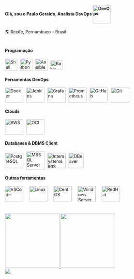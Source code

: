 #### Olá, sou o Paulo Geraldo, Analista DevOps <a href="https://roadmap.sh/devops" target="_blank"><img align="center" title="DevOps" height="60" width="60" src="https://cdn.worldvectorlogo.com/logos/devops-2.svg"></a>

🌎 Recife, Pernambuco - Brasil
#



#### Programação
<div style="display: flex; gap: 10px; align-items: center;">
    <a href="https://www.gnu.org/software/bash/" target="_blank"><img align="center" title="Shell Script" height="40" width="40" src="https://www.svgrepo.com/show/366577/application-x-shellscript.svg"></a>
    <a href="https://www.python.org/" target="_blank"><img align="center" title="Python" height="40" width="40" src="https://www.svgrepo.com/show/354238/python.svg"></a>
    <a href="https://docs.ansible.com/" target="_blank"><img align="center" title="Ansible" height="40" width="40" src="https://www.svgrepo.com/show/341603/ansible.svg"></a>
    <a href="https://www.gnu.org/software/bash/" target="_blank"><img align="center" title="Bash" height="30" width="40" src="https://www.svgrepo.com/show/353478/bash-icon.svg"></a>
</div>



#### Ferramentas DevOps
<div style="display: flex; gap: 10px; align-items: center;">
    <a href="https://www.docker.com/" target="_blank"><img title="Docker" height="50" width="60" src="https://www.svgrepo.com/show/452192/docker.svg"></a>
    <a href="https://www.jenkins.io/" target="_blank"><img title="Jenkins" height="50" width="60" src="https://www.svgrepo.com/show/373699/jenkins.svg"></a>
    <a href="https://grafana.com/" target="_blank"><img title="Grafana" height="50" width="60" src="https://www.svgrepo.com/show/353829/grafana.svg"></a>
    <a href="https://prometheus.io/" target="_blank"><img title="Prometheus" height="50" width="60" src="https://www.svgrepo.com/show/374008/prometheus.svg"></a>
    <a href="https://github.com/" target="_blank"><img title="GitHub" height="50" width="60" src="https://www.svgrepo.com/show/439171/github.svg"></a>
    <a href="https://git-scm.com/" target="_blank"><img title="Git" height="50" width="60" src="https://www.svgrepo.com/show/452210/git.svg"></a>
</div>



#### Clouds
<div style="display: flex; gap: 10px; align-items: center;">
  <a href="https://aws.amazon.com/" target="_blank"><img align="center" title="AWS" height="50" width="60" src="https://www.svgrepo.com/show/331300/aws.svg"></a>
  <a href="https://www.oracle.com/cloud/" target="_blank"><img align="center" title="OCI" height="50" width="60" src="https://www.svgrepo.com/show/303303/oracle-6-logo.svg"></a>
</div>


#### Databases & DBMS Client
<div style="display: flex; gap: 10px; align-items: center;">
  <a href="https://www.postgresql.org/" target="_blank"><img align="center" title="PostgreSQL" height="50" width="60" src="https://www.svgrepo.com/show/373965/pgsql.svg"></a>
  <a href="https://www.microsoft.com/pt-br/sql-server" target="_blank"><img align="center" title="MSSQL Server" height="60" width="60" src="https://www.svgrepo.com/show/303229/microsoft-sql-server-logo.svg"></a>
  <a href="https://www.intersystems.com/" target="_blank"><img align="center" title="Intersystems IRIS" height="50" width="60" src="https://www.intersystems.com/favicon-32x32.png"></a>
  <a href="https://dbeaver.io/" target="_blank"><img align="center" title="DBeaver" height="50" width="50" src="https://dbeaver.io/wp-content/uploads/2015/09/beaver-head.png"></a>
</div>





#### Outras ferramentas
<div style="display: flex; gap: 20px; align-items: center; margin-bottom: 30px;">
    <a href="https://code.visualstudio.com/" target="_blank"><img align="center" title="VSCode" height="50" width="60" src="https://www.svgrepo.com/show/374171/vscode.svg"></a>
    <a href="https://www.kernel.org/" target="_blank"><img align="center" title="Linux" height="50" width="60" src="https://www.svgrepo.com/show/354004/linux-tux.svg"></a>
    <a href="https://www.centos.org/" target="_blank"><img align="center" title="CentOS" height="50" width="60" src="https://www.centos.org/assets/img/centos-symbol.svg"></a>
    <a href="https://www.microsoft.com/en-us/windows-server" target="_blank"><img align="center" title="Windows Server" height="50" width="60" src="https://www.svgrepo.com/show/22736/windows.svg"></a>
    <a href="https://www.redhat.com/en" target="_blank"><img align="center" title="RedHat" height="50" width="60" src="https://www.svgrepo.com/show/355193/redhat.svg"></a>
</div>


####
<div style="margin-top: 40px;">
  <a href="https://github.com/paulogeraldols">
  <img height="180em" src="https://github-readme-stats.vercel.app/api?username=paulogeraldols&show_icons=true&theme=dracula&include_all_commits=true&count_private=true"/>
  <img height="180em" src="https://github-readme-stats.vercel.app/api/top-langs/?username=paulogeraldols&layout=compact&langs_count=16&theme=dracula"/>
</div>


 
<div> 
<a href="https://www.linkedin.com/in/paulogeraldols" target="_blank"><img src="https://img.shields.io/badge/-LinkedIn-%230077B5?style=for-the-badge&logo=linkedin&logoColor=white" target="_blank"></a> 
</div>
